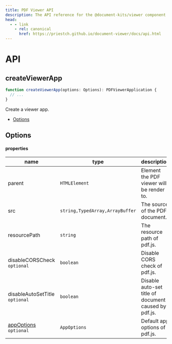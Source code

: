 ```yaml
---
title: PDF Viewer API
description: The API reference for the @document-kits/viewer component.
head:
  - - link
    - rel: canonical
      href: https://priestch.github.io/document-viewer/docs/api.html
---
```


# API

## createViewerApp

```typescript
function createViewerApp(options: Options): PDFViewerApplication {
  // ...
}
```

Create a viewer app.

- [Options](#Options)

## Options

#### properties

| name                                                                                      | type                            | description                                          | defaultValue |
| ----------------------------------------------------------------------------------------- | ------------------------------- | ---------------------------------------------------- | ------------ |
| parent                                                                                    | `HTMLElement`                   | Element the PDF viewer will be render to.            | -            |
| src                                                                                       | `string,TypedArray,ArrayBuffer` | The source of the PDF document.                      | -            |
| resourcePath                                                                              | `string`                        | The resource path of pdf.js.                         | -            |
| disableCORSCheck `optional`                                                               | `boolean`                       | Disable CORS check of pdf.js.                        | false        |
| disableAutoSetTitle `optional`                                                            | `boolean`                       | Disable auto-set title of document caused by pdf.js. | false        |
| [appOptions](https://github.com/mozilla/pdf.js/blob/master/web/app_options.js) `optional` | `AppOptions`                    | Default app options of pdf.js.                       | {}           |
